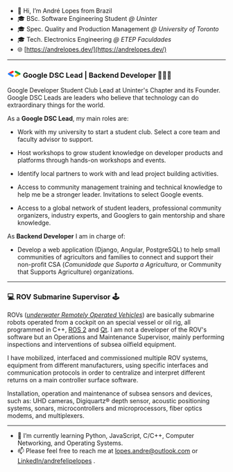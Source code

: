 - 👋 Hi, I’m André Lopes from Brazil
- 🎓 BSc. Software Engineering Student *@ Uninter*
- 🎓 Spec. Quality and Production Management *@ University of Toronto*
- 🎓 Tech. Electronics Engineering *@ ETEP Faculdades*
- 🌐 [https://andrelopes.dev/](https://andrelopes.dev/)

-------------------------------------------------------------------------------------------------------

### ![Google Developer Student Clubs logo](/gdsc_icon.png "Google Developer Student Clubs") **Google DSC Lead | Backend Developer** 👨🏻‍💻

Google Developer Student Club Lead at Uninter's Chapter and its Founder. Google DSC Leads are leaders who believe that technology can do extraordinary things for the world.

As a **Google DSC Lead**, my main roles are:

- Work with my university to start a student club. Select a core team and faculty advisor to support.

- Host workshops to grow student knowledge on developer products and platforms through hands-on workshops and events.

- Identify local partners to work with and lead project building activities.

- Access to community management training and technical knowledge to help me be a stronger leader. Invitations to select Google events.

- Access to a global network of student leaders, professional community organizers, industry experts, and Googlers to gain mentorship and share knowledge.

As **Backend Developer** I am in charge of:

- Develop a web application (Django, Angular, PostgreSQL) to help small communities of agricultors and families to connect and support their non-profit CSA (*Comunidade que Suporta a Agricultura*, or Community that Supports Agriculture) organizations.

-------------------------------------------------------------------------------------------------------

### :computer: **ROV Submarine Supervisor** :joystick:

ROVs (*[underwater Remotely Operated Vehicles](https://youtu.be/CoOwT0X5dpo)*) are basically submarine robots operated from a cockpit on an special vessel or oil rig, all programmed in C++, [ROS 2](https://docs.ros.org/en/foxy) and [Qt](https://doc.qt.io/). I am not a developer of the ROV's software but an Operations and Maintenance Supervisor, mainly performing inspections and interventions of subsea oilfield equipment.

I have mobilized, interfaced and commissioned multiple ROV systems, equipment from different manufacturers, using specific interfaces and communication protocols in order to centralize and interpret different returns on a main controller surface software. 

Installation, operation and maintenance of subsea sensors and devices, such as: UHD cameras, Digiquartz® depth sensor, acoustic positioning systems, sonars, microcontrollers and microprocessors, fiber optics modems, and multiplexers. 

-------------------------------------------------------------------------------------------------------

- 🌱 I’m currently learning Python, JavaScript, C/C++, Computer Networking, and Operating Systems.
- 📫 Please feel free to reach me at lopes.andre@outlook.com or [LinkedIn/andrefelipelopes](https://www.linkedin.com/in/andrefelipelopes/) .

<!---
lopes-andre/lopes-andre is a ✨ special ✨ repository because its `README.md` (this file) appears on your GitHub profile.
You can click the Preview link to take a look at your changes.
--->
